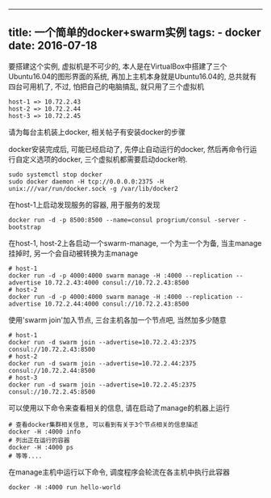 ----------------
title: 一个简单的docker+swarm实例
tags:
    - docker
date: 2016-07-18
----------------

要搭建这个实例, 虚拟机是不可少的, 本人是在VirtualBox中搭建了三个Ubuntu16.04的图形界面的系统, 再加上主机本身就是Ubuntu16.04的, 总共就有四台可用机了, 不过, 怕把自己的电脑搞乱, 就只用了三个虚拟机
```
host-1 => 10.72.2.43
host-2 => 10.72.2.44
host-3 => 10.72.2.45
```

请为每台主机装上docker, 相关帖子有安装docker的步骤

docker安装完成后, 可能已经启动了, 先停止自动运行的docker, 然后再命令行运行自定义选项的docker,
三个虚拟机都需要启动docker哟.
```
sudo systemctl stop docker
sudo docker daemon -H tcp://0.0.0.0:2375 -H unix:///var/run/docker.sock -g /var/lib/docker2
```

在host-1上启动发现服务的容器, 用于服务的发现
```
docker run -d -p 8500:8500 --name=consul progrium/consul -server -bootstrap
```

在host-1, host-2上各启动一个swarm-manage, 一个为主一个为备, 当主manage挂掉时, 另一个会自动被转换为主manage
```
# host-1
docker run -d -p 4000:4000 swarm manage -H :4000 --replication --advertise 10.72.2.43:4000 consul://10.72.2.43:8500
# host-2
docker run -d -p 4000:4000 swarm manage -H :4000 --replication --advertise 10.72.2.44:4000 consul://10.72.2.43:8500
```

使用'swarm join'加入节点, 三台主机各加一个节点吧, 当然加多少随意
```
# host-1
docker run -d swarm join --advertise=10.72.2.43:2375 consul://10.72.2.43:8500
# host-2
docker run -d swarm join --advertise=10.72.2.44:2375 consul://10.72.2.44:8500
# host-3
docker run -d swarm join --advertise=10.72.2.45:2375 consul://10.72.2.45:8500
```

可以使用以下命令来查看相关的信息, 请在启动了manage的机器上运行
```
# 查看docker集群相关信息, 可以看到有关于3个节点相关的信息描述
docker -H :4000 info
# 列出正在运行的容器
docker -H :4000 ps
# 等等....
```

在manage主机中运行以下命令, 调度程序会轮流在各主机中执行此容器
```
docker -H :4000 run hello-world
```

